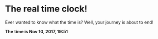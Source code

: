 # The real time clock!

Ever wanted to know what the time is? Well, your journey is about to end!

**The time is Nov 10, 2017, 19:51**